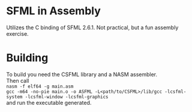 # SFML in Assembly
Utilizes the C binding of SFML 2.6.1. Not practical, but a fun assembly exercise.

# Building
To build you need the CSFML library and a NASM assembler.  
Then call  
`nasm -f elf64 -g main.asm`  
`gcc -m64 -no-pie main.o -o ASFML -L<path/to/CSFML>/lib/gcc -lcsfml-system -lcsfml-window -lcsfml-graphics`  
and run the executable generated.
